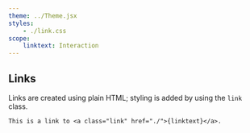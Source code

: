 ```yaml
---
theme: ../Theme.jsx
styles:
    - ./link.css
scope:
    linktext: Interaction
---
```


Links
----

Links are created using plain HTML; styling is added by using
the `link` class.

```demo html
This is a link to <a class="link" href="./">{linktext}</a>.
```
